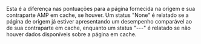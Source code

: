Esta é a diferença nas pontuações para a página fornecida na origem e sua contraparte AMP em cache, se houver. Um status "None" é relatado se a página de origem já estiver apresentando um desempenho comparável ao de sua contraparte em cache, enquanto um status "---" é relatado se não houver dados disponíveis sobre a página em cache.
